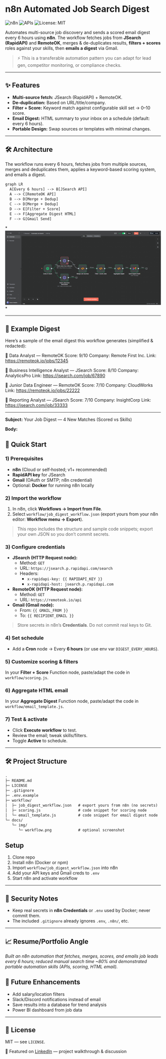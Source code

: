 # n8n Automated Job Search Digest

![n8n](https://img.shields.io/badge/automation-n8n-blue) 
![APIs](https://img.shields.io/badge/jobs-API-green) 
![License: MIT](https://img.shields.io/badge/License-MIT-yellow)

Automates multi-source job discovery and sends a scored email digest every 6 hours using **n8n**. The workflow fetches jobs from **JSearch (RapidAPI)** and **RemoteOK**, merges & de-duplicates results, **filters + scores** roles against your skills, then **emails a digest** via Gmail.

> ⚡️ This is a transferable automation pattern you can adapt for lead gen, competitor monitoring, or compliance checks.

---

## ✨ Features
- **Multi-source fetch:** JSearch (RapidAPI) + RemoteOK.
- **De-duplication:** Based on URL/title/company.
- **Filter + Score:** Keyword match against configurable skill set → 0–10 score.
- **Email Digest:** HTML summary to your inbox on a schedule (default: every 6 hours).
- **Portable Design:** Swap sources or templates with minimal changes.

---

## 🛠 Architecture

The workflow runs every 6 hours, fetches jobs from multiple sources, merges and deduplicates them, applies a keyword-based scoring system, and emails a digest.

```mermaid
graph LR
  A[Every 6 hours] --> B[JSearch API]
  A --> C[RemoteOK API]
  B --> D[Merge + Dedup]
  C --> D[Merge + Dedup]
  D --> E[Filter + Score]
  E --> F[Aggregate Digest HTML]
  F --> G[Gmail Send]

```
*![Workflow Screenshot](docs/img/workflow.png)
*

---

## 📩 Example Digest

Here’s a sample of the email digest this workflow generates (simplified & redacted):

🔹 Data Analyst — RemoteOK
Score: 9/10
Company: Remote First Inc.
Link: https://remoteok.io/jobs/12345

🔹 Business Intelligence Analyst — JSearch
Score: 8/10
Company: AnalyticsPro
Link: https://jsearch.com/job/67890

🔹 Junior Data Engineer — RemoteOK
Score: 7/10
Company: CloudWorks
Link: https://remoteok.io/jobs/22222

🔹 Reporting Analyst — JSearch
Score: 7/10
Company: InsightCorp
Link: https://jsearch.com/job/33333

---

**Subject:** Your Job Digest — 4 New Matches (Scored vs Skills)

**Body:**

## 🚀 Quick Start

### 1) Prerequisites
- **n8n** (Cloud or self‑hosted; v1+ recommended)
- **RapidAPI key** for JSearch
- **Gmail** (OAuth or SMTP; n8n credential)
- Optional: **Docker** for running n8n locally

### 2) Import the workflow
1. In n8n, click **Workflows → Import from File**.
2. Select `workflow/job_digest_workflow.json` (export yours from your n8n editor: **Workflow menu → Export**).

> This repo includes the structure and sample code snippets; export your own JSON so you don’t commit secrets.

### 3) Configure credentials
- **JSearch (HTTP Request node):**
  - Method: `GET`
  - URL: `https://jsearch.p.rapidapi.com/search`
  - Headers:
    - `x-rapidapi-key: {{ RAPIDAPI_KEY }}`
    - `x-rapidapi-host: jsearch.p.rapidapi.com`
- **RemoteOK (HTTP Request node):**
  - Method: `GET`
  - URL: `https://remoteok.io/api`
- **Gmail (Gmail node):**
  - From: `{{ GMAIL_FROM }}`
  - To: `{{ RECIPIENT_EMAIL }}`

> Store secrets in n8n’s **Credentials**. Do not commit real keys to Git.

### 4) Set schedule
- Add a **Cron** node → Every **6 hours** (or use env var `DIGEST_EVERY_HOURS`).

### 5) Customize scoring & filters
In your **Filter + Score** Function node, paste/adapt the code in `workflow/scoring.js`.

### 6) Aggregate HTML email
In your **Aggregate Digest** Function node, paste/adapt the code in `workflow/email_template.js`.

### 7) Test & activate
- Click **Execute workflow** to test.
- Review the email; tweak skills/filters.
- Toggle **Active** to schedule.

---

## 🛠 Project Structure

```
.
├─ README.md
├─ LICENSE
├─ .gitignore
├─ .env.example
├─ workflow/
│  ├─ job_digest_workflow.json   # export yours from n8n (no secrets)
│  ├─ scoring.js                 # code snippet for scoring node
│  └─ email_template.js          # code snippet for email digest node
└─ docs/
   └─ img/
      └─ workflow.png            # optional screenshot
```
## Setup
1. Clone repo  
2. Install n8n (Docker or npm)  
3. Import `workflow/job_digest_workflow.json` into n8n  
4. Add your API keys and Gmail creds to `.env`  
5. Start n8n and activate workflow  

---

## 🔐 Security Notes
- Keep real secrets in **n8n Credentials** or `.env` used by Docker; never commit them.
- The included `.gitignore` already ignores `.env`, `.n8n/`, etc.

---

## 📈 Resume/Portfolio Angle
*Built an n8n automation that fetches, merges, scores, and emails job leads every 6 hours; reduced manual search time ~80% and demonstrated portable automation skills (APIs, scoring, HTML email).*

## 🔮 Future Enhancements
- Add salary/location filters  
- Slack/Discord notifications instead of email  
- Save results into a database for trend analysis  
- Power BI dashboard from job data  

---

## 📝 License
MIT — see `LICENSE`.

🔗 Featured on [LinkedIn](https://www.linkedin.com/posts/rowan-celestino_automation-ai-dataanalytics-activity-7376020052971565056-w-I3?utm_source=share&utm_medium=member_desktop&rcm=ACoAACzdnukBMOVGkHR3b2WrZfK3RYZkxBuSOIU) — project walkthrough & discussion
